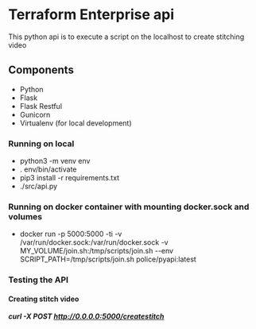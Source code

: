 # Terraform Enterprise api #
This python api is to execute a script on the localhost to create stitching video

## Components ##
- Python
- Flask
- Flask Restful
- Gunicorn
- Virtualenv (for local development)

### Running on local ###
- python3 -m venv env
- . env/bin/activate
- pip3 install -r requirements.txt
- ./src/api.py

### Running on docker container with mounting docker.sock and volumes ###
- docker run -p 5000:5000 -ti -v /var/run/docker.sock:/var/run/docker.sock -v MY_VOLUME/join.sh:/tmp/scripts/join.sh --env SCRIPT_PATH=/tmp/scripts/join.sh police/pyapi:latest

### Testing the API ###

#### Creating stitch video ####
***curl -X POST http://0.0.0.0:5000/createstitch***
